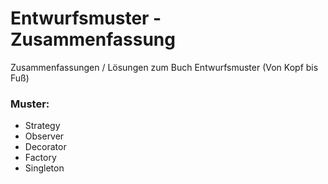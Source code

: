 # Entwurfsmuster - Zusammenfassung
Zusammenfassungen / Lösungen zum Buch Entwurfsmuster (Von Kopf bis Fuß)
### Muster: 
  - Strategy
  - Observer
  - Decorator
  - Factory
  - Singleton
